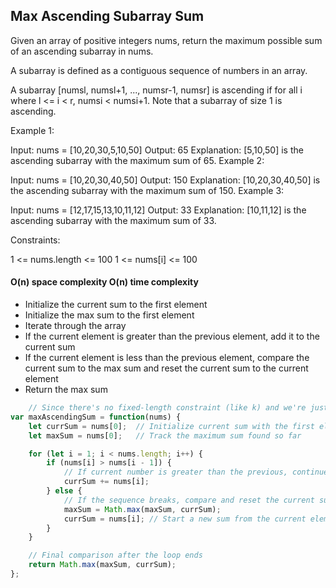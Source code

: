 ## Max Ascending Subarray Sum 

Given an array of positive integers nums, return the maximum possible sum of an ascending subarray in nums.

A subarray is defined as a contiguous sequence of numbers in an array.

A subarray [numsl, numsl+1, ..., numsr-1, numsr] is ascending if for all i where l <= i < r, numsi  < numsi+1. Note that a subarray of size 1 is ascending.

 

Example 1:

Input: nums = [10,20,30,5,10,50]
Output: 65
Explanation: [5,10,50] is the ascending subarray with the maximum sum of 65.
Example 2:

Input: nums = [10,20,30,40,50]
Output: 150
Explanation: [10,20,30,40,50] is the ascending subarray with the maximum sum of 150.
Example 3:

Input: nums = [12,17,15,13,10,11,12]
Output: 33
Explanation: [10,11,12] is the ascending subarray with the maximum sum of 33.
 

Constraints:

1 <= nums.length <= 100
1 <= nums[i] <= 100

#### O(n) space complexity O(n) time complexity

- Initialize the current sum to the first element
- Initialize the max sum to the first element
- Iterate through the array
- If the current element is greater than the previous element, add it to the current sum
- If the current element is less than the previous element, compare the current sum to the max sum and reset the current sum to the current element
- Return the max sum

```javascript
    // Since there's no fixed-length constraint (like k) and we're just looking for the maximum sum of strictly ascending subarrays, the single-pointer (or simple linear traversal) approach is the most efficient.
var maxAscendingSum = function(nums) {
    let currSum = nums[0];  // Initialize current sum with the first element
    let maxSum = nums[0];   // Track the maximum sum found so far

    for (let i = 1; i < nums.length; i++) {
        if (nums[i] > nums[i - 1]) { 
            // If current number is greater than the previous, continue the ascending sum
            currSum += nums[i];
        } else {
            // If the sequence breaks, compare and reset the current sum
            maxSum = Math.max(maxSum, currSum);
            currSum = nums[i]; // Start a new sum from the current element
        }
    }

    // Final comparison after the loop ends
    return Math.max(maxSum, currSum);
};
```